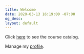 ```yaml
---
title: Welcome
date: 2020-03-13 16:19:00 -07:00
og_desc: 
layout: default
---
```


Click [here](/courses) to see the course catalog.

Manage my [profile](#/ms/profile).

